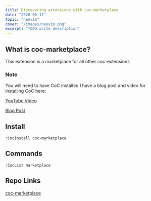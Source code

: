```yaml
---
title: Discovering extensions with coc-marketplace
date: "2020-06-11"
topic: "neovim"
cover: "/images/neovim.png"
excerpt: "TODO write description"
---
```


## What is coc-marketplace?

This extension is a marketplace for all other coc-extensions

### Note

You will need to have CoC installed I have a blog post and video for installing CoC here:

[YouTube Video](https://www.youtube.com/watch?v=OXEVhnY621M)

[Blog Post](https://www.chrisatmachine.com/Neovim/04-vim-coc/)

## Install

```
:CocInstall coc-marketplace
```

## Commands

```
:CocList marketplace
```

## Repo Links

[coc-marketplace](https://github.com/fannheyward/coc-marketplace)
